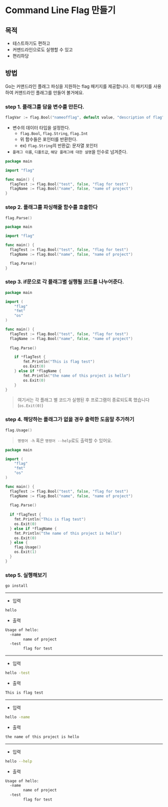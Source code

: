 # Command Line Flag 만들기
## 목적
- 테스트하기도 편하고
- 커맨드라인으로도 실행할 수 있고
- 편리하당
## 방법
Go는 커맨드라인 플래그 파싱을 지원하는 flag 패키지를 제공합니다.
이 패키지를 사용하여 커맨드라인 플래그를 만들어 볼거에요.
### step 1. 플래그를 담을 변수를 만든다.
```go
flagVar := flag.Bool("nameofflag", default value, "description of flag")
```
- 변수의 데이터 타입을 설정한다.
  - `flag.Bool`, `flag.String`, `flag.Int`
  - 위 함수들은 포인터를 반환한다.
  - ex) `flag.String`의 반환값: 문자열 포인터
- `플래그 이름`, `디폴트값`, `해당 플래그에 대한 설명`을 인수로 넘겨준다.

```go
package main

import "flag"

func main() {
  flagTest := flag.Bool("test", false, "flag for test")
  flagName := flag.Bool("name", false, "name of project")
}
```
### step 2. 플래그를 파싱해줄 함수를 호출한다
```go
flag.Parse()
```
```go
package main

import "flag"

func main() {
  flagTest := flag.Bool("test", false, "flag for test")
  flagName := flag.Bool("name", false, "name of project")

  flag.Parse()
}
```
### step 3. if문으로 각 플래그별 실행될 코드를 나누어준다.
```go
package main

import (
	"flag"
	"fmt"
	"os"
)

func main() {
  flagTest := flag.Bool("test", false, "flag for test")
  flagName := flag.Bool("name", false, "name of project")
  
  flag.Parse()

	if *flagTest {
		fmt.Println("This is flag test")
		os.Exit(0)
	} else if *flagName {
		fmt.Println("the name of this project is hello")
		os.Exit(0)
	} 
}
```
> 여기서는 각 플래그 별 코드가 실행된 후 프로그램이 종료되도록 했습니다(`os.Exit(0)`)
### step 4. 해당하는 플래그가 없을 경우 출력한 도움말 추가하기
```go
flag.Usage()
```
>`명령어 -h` 혹은 `명령어 --help`로도 출력할 수 있어요.

```go
package main

import (
	"flag"
	"fmt"
	"os"
)

func main() {
  flagTest := flag.Bool("test", false, "flag for test")
  flagName := flag.Bool("name", false, "name of project")
  
  flag.Parse()
  
  if *flagTest {
    fmt.Println("This is flag test")
    os.Exit(0)
  } else if *flagName {
    fmt.Println("the name of this project is hello")
    os.Exit(0)
  } else {
    flag.Usage()
    os.Exit(1)
  }
}
```
### step 5. 실행해보기
```sh
go install
```
---
- 입력
```sh
hello
```
- 출력
```sh
Usage of hello:
  -name
        name of project
  -test
        flag for test
```
---
- 입력
```sh
hello -test
```
- 출력
```sh
This is flag test
```
---
- 입력
```sh
hello -name
```
- 출력
```sh
the name of this project is hello
```
---
- 입력
```sh
hello --help
```
- 출력
```sh
Usage of hello:
  -name
        name of project
  -test
        flag for test
```
